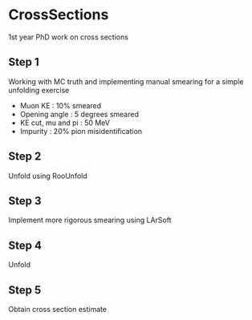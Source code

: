 # CrossSections
1st year PhD work on cross sections 

## Step 1
Working with MC truth and implementing manual smearing for a simple unfolding exercise
- Muon KE           : 10% smeared
- Opening angle     : 5 degrees smeared
- KE cut, mu and pi : 50 MeV 
- Impurity          : 20% pion misidentification

## Step 2
Unfold using RooUnfold
 
## Step 3
Implement more rigorous smearing using LArSoft

## Step 4
Unfold

## Step 5
Obtain cross section estimate

